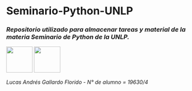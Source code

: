 # Seminario-Python-UNLP
### <em>Repositorio utilizado para almacenar tareas y material de la materia Seminario de Python de la UNLP.<em>
  
<img src="https://www.notion.so/image/https%3A%2F%2Fs3-us-west-2.amazonaws.com%2Fsecure.notion-static.com%2F7652f93a-09e4-4954-981ñf-c05281e5e71e%2FImagen1.png?table=block&id=97d07e67-790d-44cc-90bc-7db48158f30d&spaceId=0590467c-98f2-471e-b85d-6b73a520a1f3&width=250&userId=662d26c9-2f31-4ccc-a2e9-089c8ccc8038&cache=v2" width="70"> <img src="https://upload.wikimedia.org/wikipedia/commons/thumb/c/c3/Python-logo-notext.svg/1024px-Python-logo-notext.svg.png" width="70"> 

Lucas Andrés Gallardo Florido - N° de alumno = 19630/4
